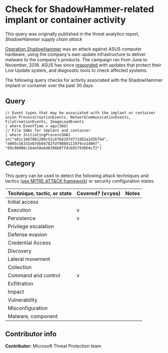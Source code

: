 # Check for ShadowHammer-related implant or container activity

This query was originally published in the threat analytics report, *ShadowHammer supply chain attack*

[Operation ShadowHammer](https://www.vice.com/en_us/article/pan9wn/hackers-hijacked-asus-software-updates-to-install-backdoors-on-thousands-of-computers) was an attack against ASUS computer hardware, using the company's own update infrastructure to deliver malware to the company's products. The campaign ran from June to November, 2018. ASUS has since [responded](https://www.asus.com/News/hqfgVUyZ6uyAyJe1) with updates that protect their Live Update system, and diagnostic tools to check affected systems.

The following query checks for activity associated with the ShadowHammer implant or container over the past 30 days.

## Query

```
​// Event types that may be associated with the implant or container
union ProcessCreationEvents, NetworkCommunicationEvents, FileCreationEvents, ImageLoadEvents
| where EventTime > ago(30d)
// File SHAs for implant and container
| where InitiatingProcessSHA1 in("e01c1047001206c52c87b8197d772db2a1d3b7b4",
"e005c58331eb7db04782fdf9089111979ce1406f", "69c08086c164e58a6d0398b0ffdcb957930b4cf2")
```

## Category

This query can be used to detect the following attack techniques and tactics ([see MITRE ATT&CK framework](https://attack.mitre.org/)) or security configuration states.

| Technique, tactic, or state | Covered? (v=yes) | Notes |
|-|-|-|
| Initial access |  |  |
| Execution | v |  |
| Persistence | v |  |
| Privilege escalation |  |  |
| Defense evasion |  |  |
| Credential Access |  |  |
| Discovery |  |  |
| Lateral movement |  |  |
| Collection |  |  |
| Command and control | v |  |
| Exfiltration |  |  |
| Impact |  |  |
| Vulnerability |  |  |
| Misconfiguration |  |  |
| Malware, component |  |  |

## Contributor info

**Contributor:** Microsoft Threat Protection team
